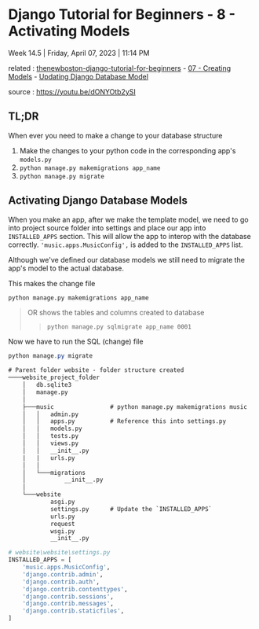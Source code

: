 # Django Tutorial for Beginners - 8 - Activating Models

Week 14.5 | Friday, April 07, 2023 | 11:14 PM

related : [thenewboston-django-tutorial-for-beginners](thenewboston-django-tutorial-for-beginners.md) - [07 - Creating Models](07%20-%20Creating%20Models.md) - [Updating Django Database Model](Updating%20Django%20Database%20Model.md)

source : <https://youtu.be/dONYOtb2ySI>

## TL;DR

When ever you need to make a change to your database structure

1. Make the changes to your python code in the corresponding app's `models.py`
2. `python manage.py makemigrations app_name`
3. `python manage.py migrate`

## Activating Django Database Models

When you make an app, after we make the template model, we need to go into project source folder into settings and place our app into `INSTALLED_APPS` section. This will allow the app to interop with the database correctly. `'music.apps.MusicConfig',` is added to the `INSTALLED_APPS` list.

Although we've defined our database models we still need to migrate the app's model to the actual database.

This makes the change file

```sh
python manage.py makemigrations app_name
```

> OR shows the tables and columns created to database
>
> > `python manage.py sqlmigrate app_name 0001`

Now we have to run the SQL (change) file

```powershell
python manage.py migrate
```

```txt
# Parent folder website - folder structure created
────website_project_folder
    │   db.sqlite3
    │   manage.py
    │
    ├───music                # python manage.py makemigrations music
    │   │   admin.py
    │   │   apps.py          # Reference this into settings.py
    │   │   models.py
    │   │   tests.py
    │   │   views.py
    │   │   __init__.py
    |   |   urls.py
    │   │
    │   └───migrations
    │           __init__.py
    │
    └───website
            asgi.py
            settings.py      # Update the `INSTALLED_APPS`
            urls.py
            request
            wsgi.py
            __init__.py
```

```python
# website\website\settings.py
INSTALLED_APPS = [
    'music.apps.MusicConfig',
    'django.contrib.admin',
    'django.contrib.auth',
    'django.contrib.contenttypes',
    'django.contrib.sessions',
    'django.contrib.messages',
    'django.contrib.staticfiles',
]
```
